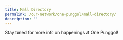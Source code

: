 ```yaml
---
title: Mall Directory
permalink: /our-network/one-punggol/mall-directory/
description: ""
---
```


Stay tuned for more info on happenings at One Punggol!
